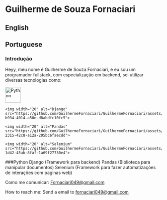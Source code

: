 # Guilherme de Souza Fornaciari
## English




## Portuguese
### Introdução
Heyy, meu nome é Guilherme de Souza Fornaciari, e eu sou um programador fullstack, com especialização em backend, sei utilizar diversas tecnologias como:

<img width="50" alt="Python" src="https://github.com/GuilhermeFornaciari/GuilhermeFornaciari/assets/105019755/95f2d473-7b12-4ca2-99ac-a566076eba59">

    <img width="20" alt="Django" src="https://github.com/GuilhermeFornaciari/GuilhermeFornaciari/assets/105019755/feeccaab-b934-4014-a50e-d8abdfc10fc5">

    <img width="20" alt="Pandas" src="https://github.com/GuilhermeFornaciari/GuilhermeFornaciari/assets/105019755/b54c5c81-2315-42c8-a12a-205bc6faecdd">
    
    <img width="20" alt="Selenium" src="https://github.com/GuilhermeFornaciari/GuilhermeFornaciari/assets/105019755/33fffee3-1d42-45ab-8faf-1a69f27730e4">

###Python 
  Django (Framework para backend) 
  Pandas (Biblioteca para manipular documentos)
  Selenium (Framework para fazer automatizações de interações com paginas web) 

Como me comunicar: Fornaciari049@gmail.com

How to reach me: Send a email to fornaciari049@gmail.com

<!---
GuilhermeFornaciari/GuilhermeFornaciari is a ✨ special ✨ repository because its `README.md` (this file) appears on your GitHub profile.
You can click the Preview link to take a look at your changes.
--->
